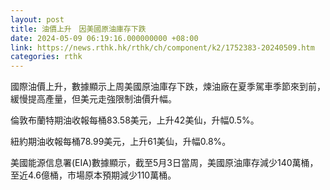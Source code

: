 ```yaml
---
layout: post
title: 油價上升　因美國原油庫存下跌
date: 2024-05-09 06:19:16.000000000 +08:00
link: https://news.rthk.hk/rthk/ch/component/k2/1752383-20240509.htm
categories: rthk
---
```


國際油價上升，數據顯示上周美國原油庫存下跌，煉油廠在夏季駕車季節來到前，緩慢提高產量，但美元走強限制油價升幅。

倫敦布蘭特期油收報每桶83.58美元，上升42美仙，升幅0.5%。

紐約期油收報每桶78.99美元，上升61美仙，升幅0.8%。

美國能源信息署(EIA)數據顯示，截至5月3日當周，美國原油庫存減少140萬桶，至近4.6億桶，市場原本預期減少110萬桶。
